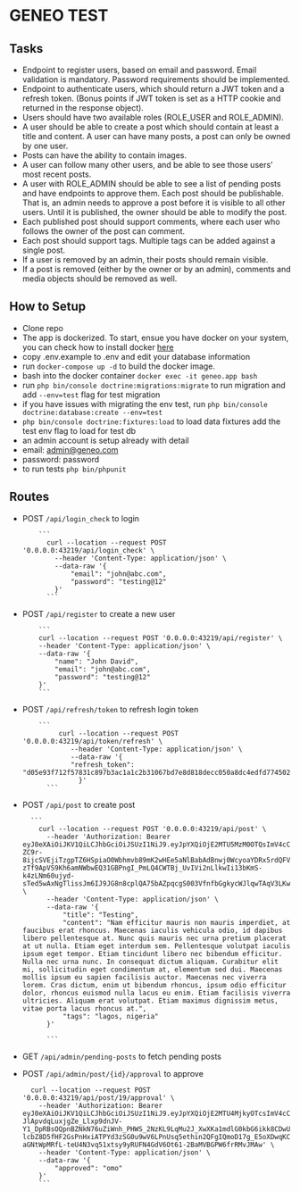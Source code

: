 # GENEO TEST

## Tasks
  
  - Endpoint to register users, based on email and password. Email validation is mandatory. Password requirements should be implemented.
  - Endpoint to authenticate users, which should return a JWT token and a refresh token. (Bonus points if JWT token is set as a HTTP cookie and returned in the response object).
  - Users should have two available roles (ROLE_USER and ROLE_ADMIN).
  - A user should be able to create a post which should contain at least a title and content. A user can have many posts, a post can only be owned by one user.
  - Posts can have the ability to contain images.
  - A user can follow many other users, and be able to see those users’ most recent posts.
  - A user with ROLE_ADMIN should be able to see a list of pending posts and have endpoints to approve them. Each post should be publishable. That is, an admin needs to approve a post before it is visible to all other users. Until it is published, the owner should be able to modify the post.
  - Each published post should support comments, where each user who follows the owner of the post can comment.
  - Each post should support tags. Multiple tags can be added against a single post.
  - If a user is removed by an admin, their posts should remain visible.
  - If a post is removed (either by the owner or by an admin), comments and media objects should be removed as well.


## How to Setup
  
  - Clone repo
  - The app is dockerized. To start, ensue you have docker on your system, you can check how to install docker <a href="https://docs.docker.com/get-docker/">here</a> 
  - copy .env.example to .env and edit your database information
  - run ```docker-compose up -d``` to build the docker image.
  - bash into the docker container ```docker exec -it geneo.app bash```
  - run ```php bin/console doctrine:migrations:migrate``` to run migration and add ```--env=test``` flag for test migration
  - if you have issues with migrating the env test, run ```php bin/console doctrine:database:create --env=test```
  - ```php bin/console doctrine:fixtures:load``` to load data fixtures add the test env flag to load for test db
  - an admin account is setup already with detail
  - email: admin@geneo.com
  - password: password
  - to run tests ```php bin/phpunit```

## Routes

  - POST ```/api/login_check``` to login
       
            ```
              curl --location --request POST '0.0.0.0:43219/api/login_check' \
                --header 'Content-Type: application/json' \
                --data-raw '{
                    "email": "john@abc.com",
                    "password": "testing@12"
                }'
              ```
  - POST ```/api/register``` to create a new user 
      
            ```
            curl --location --request POST '0.0.0.0:43219/api/register' \
            --header 'Content-Type: application/json' \
            --data-raw '{
                "name": "John David",
                "email": "john@abc.com",
                "password": "testing@12"
            }'
            ```
  - POST ```/api/refresh/token``` to refresh login token
       
       
            ```
                 curl --location --request POST '0.0.0.0:43219/api/token/refresh' \
                    --header 'Content-Type: application/json' \
                    --data-raw '{
                    "refresh_token":                    "d05e93f712f57831c897b3ac1a1c2b31067bd7e8d818decc050a8dc4edfd7745021d83e690ecf3b0ed0741e6e99441149dd1d3d5ea086fb3f85a42e9c0c97981"
                      }'
              ```
  - POST ```/api/post``` to create post
      
          ```
            curl --location --request POST '0.0.0.0:43219/api/post' \
              --header 'Authorization: Bearer eyJ0eXAiOiJKV1QiLCJhbGciOiJSUzI1NiJ9.eyJpYXQiOjE2MTU5MzM0OTQsImV4cCI6MTYxNTkzNzA5NCwicm9sZXMiOlsiUk9MRV9VU0VSIl0sInVzZXJuYW1lIjoiam9obkBhYmMuY29tIn0.CpTFWbqr4ECJFxpWLoz4GIbon_MjEIkFQq0RP9ic1Vyvx5qo-ZC9r-8ijcSVEjiTzgpTZ6HSpiaO0Wbhmvb89mK2wHEe5aNlBabAdBnwj0WcyoaYDRx5rdQFV4_T1hjKcYdwnwAzSxnFN3K4X6bjiNwqLWEtv3qcdQM-zTf9ApVS9Kh6amNWbwEQ31GBPngI_PmLQ4CWTBj_UvIVi2nLlkwIi13bKmS-k4zLNm60ujyd-sTed5wAxNgTlissJm6IJ9JG8n8cplQA75bAZpqcgS003VfnfbGgkycWJlqwTAqV3LKwfzO2N03gcbgVkYMYedL14lxcffRoYGPU1UvD1Q' \
              --header 'Content-Type: application/json' \
              --data-raw '{
                  "title": "Testing",
                  "content": "Nam efficitur mauris non mauris imperdiet, at faucibus erat rhoncus. Maecenas iaculis vehicula odio, id dapibus libero pellentesque at. Nunc quis mauris nec urna pretium placerat at ut nulla. Etiam eget interdum sem. Pellentesque volutpat iaculis ipsum eget tempor. Etiam tincidunt libero nec bibendum efficitur. Nulla nec urna nunc. In consequat dictum aliquam. Curabitur elit mi, sollicitudin eget condimentum at, elementum sed dui. Maecenas mollis ipsum eu sapien facilisis auctor. Maecenas nec viverra lorem. Cras dictum, enim ut bibendum rhoncus, ipsum odio efficitur dolor, rhoncus euismod nulla lacus eu enim. Etiam facilisis viverra ultricies. Aliquam erat volutpat. Etiam maximus dignissim metus, vitae porta lacus rhoncus at.",
                  "tags": "lagos, nigeria"
              }'
              
              ```
  - GET ```/api/admin/pending-posts``` to fetch pending posts
  - POST ```/api/admin/post/{id}/approval``` to approve 
      
      ```
        curl --location --request POST '0.0.0.0:43219/api/post/19/approval' \
          --header 'Authorization: Bearer eyJ0eXAiOiJKV1QiLCJhbGciOiJSUzI1NiJ9.eyJpYXQiOjE2MTU4MjkyOTcsImV4cCI6MTYxNTgzMjg5Nywicm9sZXMiOlsiUk9MRV9VU0VSIiwiUk9MRV9BRE1JTiJdLCJ1c2VybmFtZSI6Imljbndha2FubWErMTNAZ21haWwuY29tIn0.nl0HcaVH0a-JlApvdqLuxjgZe_Llxp9dnJV-Y1_DpRBsOQpnBZNkN76uZiWnh_PHWS_2NzKL9LqMu2J_XwXKa1mdlG0kbG6ikk8CDwU0NN_KSIA34Md7ZPL7wlTiDIKUyos6bWSvjj1heiSNlYcGwY28EBXSzX1PjUzO9e85W5tpSkk-lcbZ8D5fHF2GsPnHxiATPYd3zSG0u9wV6LPnUsq5ethin2QFgIQmoD17g_E5oXDwqKCbXRiI7d4XmNDGQy9PaHXJuzJS3I6665RRiCETE-aGNtWpMRfL-teU4N3vq51xtsy9yRUFN4GdV6Ot61-2BaMVBGPW6frRMvJMAw' \
          --header 'Content-Type: application/json' \
          --data-raw '{
              "approved": "omo"
          }'
          ```
